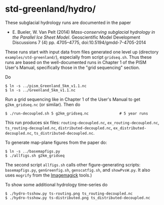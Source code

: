 std-greenland/hydro/
===========

These subglacial hydrology runs are documented in the paper

*  E. Bueler, W. Van Pelt (2014) _Mass-conserving subglacial hydrology in the_
   _Parallel Ice Sheet Model_. Geoscientific Model Development Discussions
   7 (4) pp. 4705–4775, doi:10.5194/gmdd-7-4705-2014

These runs start with input data from files generated one level up (directory
`examples/std-greenland/`), especially from script `gridseq.sh`.  Thus these
runs are based on the well-documented runs in Chapter 1 of the PISM User's
Manual, specifically those in the "grid sequencing" section.

Do

    $ ln -s ../pism_Greenland_5km_v1.1.nc
    $ ln -s ../Greenland_5km_v1.1.nc

Run a grid sequencing like in Chapter 1 of the User's Manual to get
`g2km_gridseq.nc` (or similar).  Then do

    $ ./run-decoupled.sh 5 g2km_gridseq.nc              # 5 year runs

This run produces six files: `routing-decoupled.nc`, `ex_routing-decoupled.nc`, `ts_routing-decoupled.nc`, `distributed-decoupled.nc`, `ex_distributed-decoupled.nc`, `ts_distributed-decoupled.nc`.

To generate map-plane figures from the paper do:

    $ ln -s ../basemapfigs.py
    $ ./allfigs.sh g2km_gridseq

The second script `allfigs.sh` calls other figure-generating
scripts: `basemapfigs.py`, `genGreenfig.sh`, `genscatfig.sh`,
and `showPvsW.py`.  It also uses `mogrify` from the [Imagemagick](http://www.imagemagick.org/) tools.)

To show some additional hydrology time-series do

    $ ./hydro-tsshow.py ts-routing.png ts_routing-decoupled.nc
    $ ./hydro-tsshow.py ts-distributed.png ts_distributed-decoupled.nc

